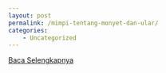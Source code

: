 ```yaml
---
layout: post
permalink: /mimpi-tentang-monyet-dan-ular/
categories:
    - Uncategorized
---
```


[Baca Selengkapnya](/10)
